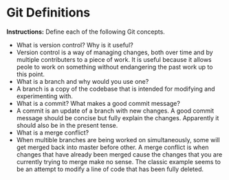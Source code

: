 # Git Definitions

**Instructions:** Define each of the following Git concepts.

* What is version control?  Why is it useful?
 * Version control is a way of managing changes, both over time and by multiple contributers to a piece of work. It is useful because it allows peole to work on something without endangering the past work up to this point.
* What is a branch and why would you use one?
 * A branch is a copy of the codebase that is intended for modifying and experimenting with.
* What is a commit? What makes a good commit message?
 * A commit is an update of a branch with new changes. A good commit message should be concise but fully explain the changes. Apparently it should also be in the present tense.
* What is a merge conflict?
 * When multible branches are being worked on simultaneously, some will get merged back into master before other. A merge conflict is when changes that have already been merged cause the changes that you are currently trying to merge make no sense. The classic example seems to be an attempt to modify a line of code that has been fully deleted.

